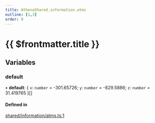 ```yaml
---
title: AthenaShared.information.atms
outline: [1,3]
order: 0
---
```


# {{ $frontmatter.title }}


## Variables

### default

• **default**: { `x`: `number` = -301.65726; `y`: `number` = -829.5886; `z`: `number` = 31.419765 }[]

#### Defined in

[shared/information/atms.ts:1](https://github.com/Stuyk/altv-athena/blob/8499342/src/core/shared/information/atms.ts#L1)
